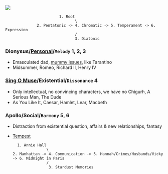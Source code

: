 ![](https://abikesa.github.io/music/frontier.png)

                            1. Root
                                   \
                  2. Pentatonic -> 4. Chromatic -> 5. Temperament -> 6. Expression
                                   /
                                   3. Diatonic


### Dionysus/[Personal](https://en.wikipedia.org/wiki/Woody_Allen_filmography)/`Melody` 1, 2, 3 
- Emasculated dad, [mummy issues](https://unherd.com/2020/03/the-idiotic-mistreatment-of-woody-allen/), like Tarantino 
- Midsummer, Romeo, Richard II, Henry IV
    
### [Sing O Muse](https://abikesa.github.io/music/)/Existential/`Dissonance` 4 
- Only intellectual, no convincing characters, we have no Chigurh, A Serious Man, The Dude
- As You Like It, Caesar, Hamlet, Lear, Macbeth
    
### Apollo/Social/`Harmony` 5, 6 
- Distraction from existential question, affairs & new relationships, fantasy
- [Tempest](https://www.rsc.org.uk/shakespeares-plays/histories-timeline/timeline)

        1. Annie Hall
                     \
      2. Manhattan -> 4. Communication -> 5. Hannah/Crimes/Husbands/Vicky -> 6. Midnight in Paris
                     /
                      3. Stardust Memories


                            
